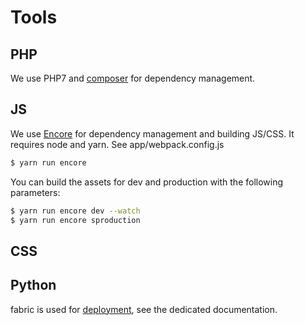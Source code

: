 # Tools

## PHP

We use PHP7 and [composer](getcomposer.org) for dependency management.

## JS

We use [Encore](http://symfony.com/doc/current/frontend.html) for dependency management and building JS/CSS. It requires node and yarn. See app/webpack.config.js

```bash
$ yarn run encore
```

You can build the assets for dev and production with the following parameters:

```bash
$ yarn run encore dev --watch
$ yarn run encore sproduction
```

## CSS

## Python

fabric is used for [deployment](deployment.md), see the dedicated documentation.
